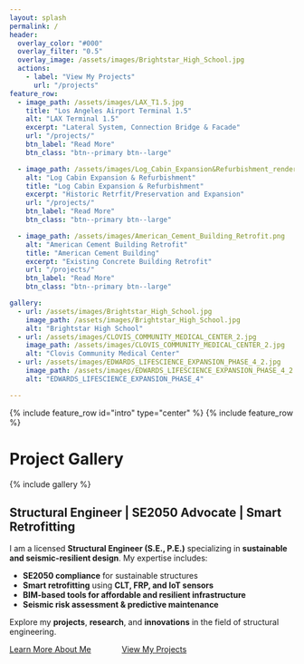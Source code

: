 ```yaml
---
layout: splash
permalink: /
header:
  overlay_color: "#000"
  overlay_filter: "0.5"
  overlay_image: /assets/images/Brightstar_High_School.jpg
  actions:
    - label: "View My Projects"
      url: "/projects"
feature_row:
  - image_path: /assets/images/LAX_T1.5.jpg
    title: "Los Angeles Airport Terminal 1.5"
    alt: "LAX Terminal 1.5"
    excerpt: "Lateral System, Connection Bridge & Facade"
    url: "/projects/"
    btn_label: "Read More"
    btn_class: "btn--primary btn--large"

  - image_path: /assets/images/Log_Cabin_Expansion&Refurbishment_rendering.png
    alt: "Log Cabin Expansion & Refurbishment"
    title: "Log Cabin Expansion & Refurbishment"
    excerpt: "Historic Retrfit/Preservation and Expansion"
    url: "/projects/"
    btn_label: "Read More"
    btn_class: "btn--primary btn--large"

  - image_path: /assets/images/American_Cement_Building_Retrofit.png
    alt: "American Cement Building Retrofit"
    title: "American Cement Building"
    excerpt: "Existing Concrete Building Retrofit"
    url: "/projects/"
    btn_label: "Read More"
    btn_class: "btn--primary btn--large"

gallery:
  - url: /assets/images/Brightstar_High_School.jpg
    image_path: /assets/images/Brightstar_High_School.jpg
    alt: "Brightstar High School"
  - url: /assets/images/CLOVIS_COMMUNITY_MEDICAL_CENTER_2.jpg
    image_path: /assets/images/CLOVIS_COMMUNITY_MEDICAL_CENTER_2.jpg
    alt: "Clovis Community Medical Center"
  - url: /assets/images/EDWARDS_LIFESCIENCE_EXPANSION_PHASE_4_2.jpg
    image_path: /assets/images/EDWARDS_LIFESCIENCE_EXPANSION_PHASE_4_2.jpg
    alt: "EDWARDS_LIFESCIENCE_EXPANSION_PHASE_4"

---
```


{% include feature_row id="intro" type="center" %}
{% include feature_row %}

# Project Gallery

{% include gallery %}

## **Structural Engineer | SE2050 Advocate | Smart Retrofitting**

I am a licensed **Structural Engineer (S.E., P.E.)** specializing in **sustainable and seismic-resilient design**. My expertise includes:

- **SE2050 compliance** for sustainable structures
- **Smart retrofitting** using **CLT, FRP, and IoT sensors**
- **BIM-based tools for affordable and resilient infrastructure**
- **Seismic risk assessment & predictive maintenance**

Explore my **projects**, **research**, and **innovations** in the field of structural engineering.

<span style="margin-right:10%;">[Learn More About Me](/about)</span>
<span style="margin-right:10%;">[View My Projects](/projects)</span>
